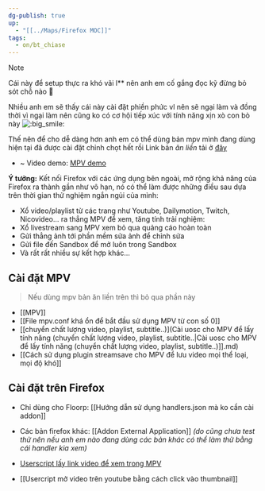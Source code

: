 ```yaml
---
dg-publish: true
up:
  - "[[../Maps/Firefox MOC]]"
tags:
  - on/bt_chiase
---
```

>[!Note]
> Cái này để setup thực ra khó vãi l** nên anh em cố gắng đọc kỹ đừng bỏ sót chỗ nào 🙂
> 
> Nhiều anh em sẽ thấy cái này cài đặt phiền phức vl nên sẽ ngại làm và đồng thời vì ngại làm nên cũng ko có cơ hội tiếp xúc với tính năng xịn xò con bò này ![:big_smile:](https://statics.voz.tech/styles/next/xenforo/smilies/popopo/big_smile.png?v=01 "big_smile    :big_smile:")
> 
> Thế nên để cho dễ dàng hơn anh em có thể dùng bản mpv mình đang dùng hiện tại đã được cài đặt chỉnh chọt hết rồi
> Link bản *ăn liền* tải ở [đây](https://drive.google.com/file/d/1f-mihrcHTZGrnDoNmMXFulrqHV7HWoPl/view?usp=sharing)

- ~ Video demo: [MPV demo](https://streamable.com/akf27z)

**Ý tưởng:** Kết nối Firefox với các ứng dụng bên ngoài, mở rộng khả năng của Firefox ra thành gần như vô hạn, nó có thể làm được những điều sau dựa trên thời gian thử nghiệm ngắn ngủi của mình:  

- Xổ video/playlist từ các trang như Youtube, Dailymotion, Twitch, Nicovideo... ra thẳng MPV để xem, tăng tính trải nghiệm: 
- Xổ livestream sang MPV xem bỏ qua quảng cáo hoàn toàn
- Gửi thẳng ảnh tới phần mềm sửa ảnh để chỉnh sửa
- Gửi file đến Sandbox để mở luôn trong Sandbox
- Và rất rất nhiều sự kết hợp khác...

## Cài đặt MPV

> Nếu dùng mpv bản ăn liền trên thì bỏ qua phần này
- [[MPV]]  
- [[File mpv.conf khá ổn để bắt đầu sử dụng MPV từ con số 0]]
- [[chuyển chất lượng video, playlist, subtitle..)](Cài uosc cho MPV để lấy tính năng (chuyển chất lượng video, playlist, subtitle..|Cài uosc cho MPV để lấy tính năng (chuyển chất lượng video, playlist, subtitle..)]].md)
- [[Cách sử dụng plugin streamsave cho MPV để lưu video mọi thể loại, mọi độ khó]]

## Cài đặt trên Firefox
- Chỉ dùng cho Floorp: [[Hướng dẫn sử dụng handlers.json mà ko cần cài addon]]
- Các bản firefox khác: [[Addon External Application]] *(do cũng chưa test thử nên nếu anh em nào đang dùng các bản khác có thể làm thử bằng cái handler kia xem)*

- [Userscript lấy link video để xem trong MPV](https://github.com/FirefoxUniverse/FirefoxTweaksVN/blob/main/userscript/m3u8.user.js)
- [[Usercript mở video trên youtube bằng cách click vào thumbnail]]





